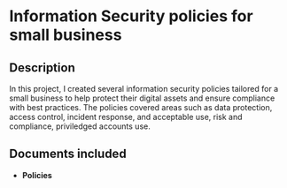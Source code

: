 <h1> Information Security policies for small business </h1>

<h2>Description</h2>
In this project, I created several information security policies tailored for a small business to help protect their digital assets and ensure compliance with best practices. The policies covered areas such as data protection, access control, incident response, and acceptable use, risk and compliance, priviledged accounts use.
<br />


<h2>Documents included</h2>

- <b>Policies </b> 







<!--
 ```diff
- text in red
+ text in green
! text in orange
# text in gray
@@ text in purple (and bold)@@
```
--!>
